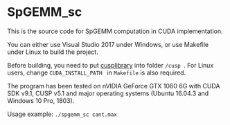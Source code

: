 # SpGEMM_sc

This is the source code for SpGEMM computation in CUDA implementation.

You can either use Visual Studio 2017 under Windows, or use Makefile under Linux to build the project.

Before building, you need to put [cusplibrary](https://github.com/cusplibrary/cusplibrary) into folder `/cusp `. For Linux users, change `CUDA_INSTALL_PATH ` in `Makefile` is also required.

The program has been tested on nVIDIA GeForce GTX 1060 6G with CUDA SDK v9.1, CUSP v5.1 and major operating systems (Ubuntu 16.04.3 and Windows 10 Pro, 1803).

Usage example: `./spgemm_sc cant.max`